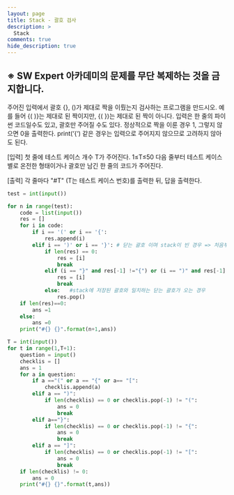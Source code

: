 ```yaml
---
layout: page
title: Stack - 괄호 검사
description: >
  Stack
comments: true
hide_description: true
---
```


## ※ SW Expert 아카데미의 문제를 무단 복제하는 것을 금지합니다. 

주어진 입력에서 괄호 {}, ()가 제대로 짝을 이뤘는지 검사하는 프로그램을 만드시오.
예를 들어 {( )}는 제대로 된 짝이지만, {( })는 제대로 된 짝이 아니다. 입력은 한 줄의 파이썬 코드일수도 있고, 괄호만 주어질 수도 있다.
정상적으로 짝을 이룬 경우 1, 그렇지 않으면 0을 출력한다.
print(‘{‘) 같은 경우는 입력으로 주어지지 않으므로 고려하지 않아도 된다.

[입력]
첫 줄에 테스트 케이스 개수 T가 주어진다.  1≤T≤50
다음 줄부터 테스트 케이스 별로 온전한 형태이거나 괄호만 남긴 한 줄의 코드가 주어진다.

[출력]
각 줄마다 "#T" (T는 테스트 케이스 번호)를 출력한 뒤, 답을 출력한다.

```python
test = int(input())

for n in range(test):
    code = list(input())
    res = []
    for i in code:
        if i == '(' or i == '{':
            res.append(i)
        elif i == ')' or i == '}': # 닫는 괄호 이며 stack이 빈 경우 => 처음부터 닫는 괄호가 오는 경우
            if len(res) == 0:
                res = [i]
                break
            elif (i == "}" and res[-1] !="{") or (i == ")" and res[-1] != "("):  #stack에 저장된 괄호와 일치하지 않는 경우
                res = [i]
                break
            else:   #stack에 저장된 괄호와 일치하는 닫는 괄호가 오는 경우
                res.pop()
    if len(res)==0:
        ans =1
    else:
        ans =0
    print("#{} {}".format(n+1,ans))
```

```python
T = int(input())
for t in range(1,T+1):
    question = input()
    checklis = []
    ans = 1
    for a in question:
        if a =="(" or a == "{" or a== "[":
            checklis.append(a)
        elif a == ")":
            if len(checklis) == 0 or checklis.pop(-1) != "(":
                ans = 0
                break
        elif a=="}":
            if len(checklis) == 0 or checklis.pop(-1) != "{":
                ans = 0
                break
        elif a == "]":
            if len(checklis) == 0 or checklis.pop(-1) != "[":
                ans = 0
                break
    if len(checklis) != 0:
        ans = 0
    print("#{} {}".format(t,ans))
```